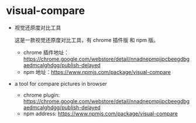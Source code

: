 # visual-compare

+   视觉还原度对比工具

    这是一款视觉还原度对比工具，有 chrome 插件版 和 npm 版。

    +   chrome 插件地址：https://chrome.google.com/webstore/detail/nnadnepmpjjpcbeegdbgaedmcalghdgg/publish-delayed
    +   npm 地址：https://www.npmjs.com/package/visual-compare
    
+   a tool for compare pictures in browser

    +   chrome plugin: https://chrome.google.com/webstore/detail/nnadnepmpjjpcbeegdbgaedmcalghdgg/publish-delayed
    +   npm address: https://www.npmjs.com/package/visual-compare

